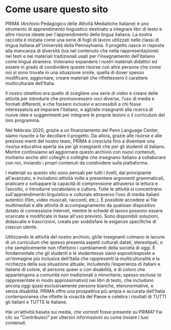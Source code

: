 # Come usare questo sito

PRIMA (Archivio Pedagogico delle Attività Mediatiche Italiane) è uno strumento di apprendimento linguistico destinato a integrare libri di testo e altre risorse ideate per l'apprendimento della lingua italiana. La nostra raccolta è iniziata come una serie di fogli di lavoro utilizzati nelle classi di lingua italiana all'Università della Pennsylvania. Il progetto nasce in risposta alla mancanza di diversità (sia nel contenuto che nella rappresentazione) nei testi e nei materiali tradizionali usati per l'insegnamento dell’italiano come lingua straniera. Volevamo espandere i nostri materiali didattici ed essere in grado di condividere queste risorse con altre persone che come noi si sono trovate in una situazione simile, quella di dover spesso modificare, aggiornare, creare materiali che riflettessero il carattere multiculturale dell’Italia.  
 
Il nostro obiettivo era quello di scegliere una serie di video e creare delle attività per introdurle che promuovessero voci diverse, l’uso di media e formati differenti, e che fossero inclusivi e accessibili a chi fosse interessato/a ad imparare l’italiano, e agli/alle insegnanti alla ricerca di nuove idee e suggerimenti per integrare le proprie lezioni o il curriculum del loro programma.  

Nel febbraio 2020, grazie a un finanziamento del Penn Language Center, siamo riuscite a far decollare il progetto. Da allora, grazie alle risorse e alle preziose menti del nostro team, PRIMA è cresciuta fino a diventare una risorsa educativa aperta sia per gli insegnanti che per gli studenti di italiano. Mentre continuiamo ad aggiornare questo archivio con nuovi contenuti, invitiamo anche altri colleghi e colleghe che insegnano italiano a collaborare con noi, inviando i propri contenuti da condividere sulla piattaforma.  

I materiali su questo sito sono pensati per tutti i livelli, dal principiante all'avanzato, e includono attività volte a presentare argomenti grammaticali, praticare o sviluppare la capacità di comprensione attraverso la lettura e l’ascolto, o introdurre vocabolario e cultura. Tutte le attività si concentrano sull'apprendimento linguistico e culturale attraverso l’uso di media italiani autentici (film, video musicali, racconti, etc.). È possibile accedere ai file multimediali e alle attività di accompagnamento da qualsiasi dispositivo dotato di connessione Internet, mentre le schede di lavoro possono essere scaricate e modificate in base all'uso previsto. Sono disponibili soluzioni, didascalie e trascrizioni, create per soddisfare le esigenze specifiche di ciascun utente. 
 
Utilizzando le attività del nostro archivio, gli/le insegnanti colmano le lacune di un curriculum che spesso presenta aspetti culturali datati, stereotipati, o che semplicemente non riflettono i cambiamenti della società di oggi. È fondamentale che gli studenti e le studentesse siano esposti/esposte a un’immagine più inclusiva dell’Italia che rappresenti la multiculturalità e la ricchezza della sua situazione attuale, includendo l’esperienza di italiani e italiane di colore, di persone queer o con disabilità, e di coloro che appartengono a comunità non tradizionali o minoritarie, spesso escluse (o rappresentate in modo approssimativo) nei libri di testo, che includono ancora oggi quasi esclusivamente persone bianche, eteronormative, e senza disabilità. PRIMA offre una prospettiva più ampia e accurata dell’Italia contemporanea che riflette la vivacità del Paese e celebra i risultati di TUTTI gli italiani e TUTTE le italiane. 
 
Hai un'attività basata sui media, che vorresti fosse presente su PRIMA? Fai clic su "Contribuisci" per ulteriori informazioni su come inviare i tuoi contenuti.
